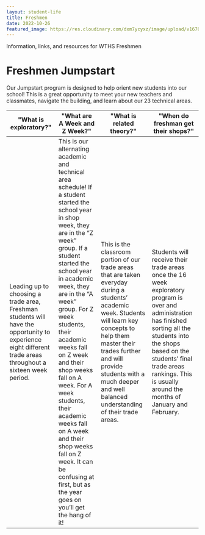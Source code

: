 ```yaml
---
layout: student-life
title: Freshmen
date: 2022-10-26
featured_image: https://res.cloudinary.com/dxm7ycyxz/image/upload/v1670340712/2022/01/Freshman_d0styc.jpg
---
```

Information, links, and resources for WTHS Freshmen


# Freshmen Jumpstart

Our Jumpstart program is designed to help orient new students into our school! This is a great opportunity to meet your new teachers and classmates, navigate the building, and learn about our 23 technical areas.


|   **"What is exploratory?"** |   **"What are A Week and Z Week?"**   |   **"What is related theory?"**   |   **"When do freshman get their shops?"**   |
| ----------- | ----------- | ----------- | ----------- |
| Leading up to choosing a trade area, Freshman students will have the opportunity to experience eight different trade areas throughout a sixteen week period. |This is our alternating academic and technical area schedule! If a student started the school year in shop week, they are in the “Z week” group. If a student started the school year in academic week, they are in the “A week” group. For Z week students, their academic weeks fall on Z week and their shop weeks fall on A week. For A week students, their academic weeks fall on A week and their shop weeks fall on Z week. It can be confusing at first, but as the year goes on you’ll get the hang of it! | This is the classroom portion of our trade areas that are taken everyday during a students’ academic week. Students will learn key concepts to help them master their trades further and will provide students with a much deeper and well balanced understanding of their trade areas. | Students will receive their trade areas once the 16 week exploratory program is over and administration has finished sorting all the students into the shops based on the students’ final trade areas rankings. This is usually around the months of January and February. |